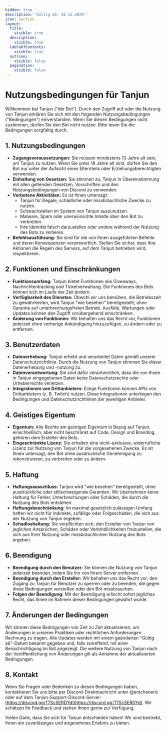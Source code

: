 ```yaml
---
hidden: true
description: "Gültig ab: 26.12.2024"
icon: section
layout:
  title:
    visible: true
  description:
    visible: true
  tableOfContents:
    visible: true
  outline:
    visible: false
  pagination:
    visible: false
---
```


# Nutzungsbedingungen für Tanjun

Willkommen bei Tanjun ("der Bot"). Durch den Zugriff auf oder die Nutzung von Tanjun erklären Sie sich mit den folgenden Nutzungsbedingungen ("Bedingungen") einverstanden. Wenn Sie diesen Bedingungen nicht zustimmen, dürfen Sie den Bot nicht nutzen. Bitte lesen Sie die Bedingungen sorgfältig durch.

## 1. Nutzungsbedingungen

- **Zugangsvoraussetzungen:** Sie müssen mindestens 13 Jahre alt sein, um Tanjun zu nutzen. Wenn Sie unter 18 Jahre alt sind, dürfen Sie den Bot nur unter der Aufsicht eines Elternteils oder Erziehungsberechtigten verwenden.
- **Einhaltung von Gesetzen:** Sie stimmen zu, Tanjun in Übereinstimmung mit allen geltenden Gesetzen, Vorschriften und den Nutzungsbedingungen von Discord zu verwenden.
- **Verbotene Aktivitäten:** Es ist Ihnen untersagt:
  - Tanjun für illegale, schädliche oder missbräuchliche Zwecke zu nutzen.
  - Schwachstellen im System von Tanjun auszunutzen.
  - Malware, Spam oder unerwünschte Inhalte über den Bot zu verbreiten.
  - Ihre Identität falsch darzustellen oder andere während der Nutzung des Bots zu imitieren.
- **Befehlsausführung:** Sie sind für die von Ihnen ausgeführten Befehle und deren Konsequenzen verantwortlich. Stellen Sie sicher, dass Ihre Aktionen die Regeln des Servers, auf dem Tanjun betrieben wird, respektieren.

## 2. Funktionen und Einschränkungen

- **Funktionsumfang:** Tanjun bietet Funktionen wie Giveaways, Nachrichtentracking und Ticketverwaltung. Die Funktionen des Bots können sich im Laufe der Zeit ändern.
- **Verfügbarkeit des Dienstes:** Obwohl wir uns bemühen, die Betriebszeit zu gewährleisten, wird Tanjun "wie besehen" bereitgestellt, ohne Garantie auf unterbrechungsfreien Betrieb. Ausfälle, Wartungen oder Updates können den Zugriff vorübergehend einschränken.
- **Änderung von Funktionen:** Wir behalten uns das Recht vor, Funktionen jederzeit ohne vorherige Ankündigung hinzuzufügen, zu ändern oder zu entfernen.

## 3. Benutzerdaten

- **Datenerhebung:** Tanjun erhebt und verarbeitet Daten gemäß unserer Datenschutzrichtlinie. Durch die Nutzung von Tanjun stimmen Sie dieser Datenerhebung und -nutzung zu.
- **Datenverantwortung:** Sie sind dafür verantwortlich, dass die von Ihnen in Tanjun eingegebenen Daten keine Datenschutzrechte oder Urheberrechte verletzen.
- **Integrationen von Drittanbietern:** Einige Funktionen können APIs von Drittanbietern (z. B. Twitch) nutzen. Diese Integrationen unterliegen den Bedingungen und Datenschutzrichtlinien der jeweiligen Anbieter.

## 4. Geistiges Eigentum

- **Eigentum:** Alle Rechte am geistigen Eigentum in Bezug auf Tanjun, einschließlich, aber nicht beschränkt auf Code, Design und Branding, gehören dem Ersteller des Bots.
- **Eingeschränkte Lizenz:** Sie erhalten eine nicht-exklusive, widerrufliche Lizenz zur Nutzung von Tanjun für die vorgesehenen Zwecke. Es ist Ihnen untersagt, den Bot ohne ausdrückliche Genehmigung zu rekonstruieren, zu verbreiten oder zu ändern.

## 5. Haftung

- **Haftungsausschluss:** Tanjun wird "wie besehen" bereitgestellt, ohne ausdrückliche oder stillschweigende Garantien. Wir übernehmen keine Haftung für Fehler, Unterbrechungen oder Schäden, die durch die Nutzung des Bots entstehen.
- **Haftungsbeschränkung:** Im maximal gesetzlich zulässigen Umfang haften wir nicht für indirekte, zufällige oder Folgeschäden, die sich aus der Nutzung von Tanjun ergeben.
- **Schadloshaltung:** Sie verpflichten sich, den Ersteller von Tanjun von jeglichen Ansprüchen, Schäden oder Verbindlichkeiten freizustellen, die sich aus Ihrer Nutzung oder missbräuchlichen Nutzung des Bots ergeben.

## 6. Beendigung

- **Beendigung durch den Benutzer:** Sie können die Nutzung von Tanjun jederzeit beenden, indem Sie ihn von Ihrem Server entfernen.
- **Beendigung durch den Ersteller:** Wir behalten uns das Recht vor, den Zugang zu Tanjun für Benutzer zu sperren oder zu beenden, die gegen diese Bedingungen verstoßen oder den Bot missbrauchen.
- **Folgen der Beendigung:** Mit der Beendigung erlischt sofort jegliches Recht, das Ihnen im Rahmen dieser Bedingungen gewährt wurde.

## 7. Änderungen der Bedingungen

Wir können diese Bedingungen von Zeit zu Zeit aktualisieren, um Änderungen in unseren Praktiken oder rechtlichen Anforderungen Rechnung zu tragen. Alle Updates werden mit einem geänderten "Gültig ab"-Datum bekannt gegeben und, falls zutreffend, mit einer Benachrichtigung im Bot angezeigt. Die weitere Nutzung von Tanjun nach der Veröffentlichung von Änderungen gilt als Annahme der aktualisierten Bedingungen.

## 8. Kontakt

Wenn Sie Fragen oder Bedenken zu diesen Bedingungen haben, kontaktieren Sie uns bitte per Discord-Direktnachricht unter @entcheneric oder auf dem Tanjun-Support-Discord-Server: [https://discord.gg/T7ScSERDYd](https://discord.gg/T7ScSERDYd). Wir schätzen Ihr Feedback und stehen Ihnen gerne zur Verfügung.

Vielen Dank, dass Sie sich für Tanjun entschieden haben! Wir sind bestrebt, Ihnen ein zuverlässiges und angenehmes Erlebnis zu bieten.
